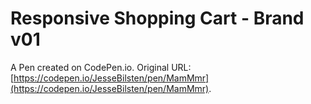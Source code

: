 # Responsive Shopping Cart - Brand v01

A Pen created on CodePen.io. Original URL: [https://codepen.io/JesseBilsten/pen/MamMmr](https://codepen.io/JesseBilsten/pen/MamMmr).


